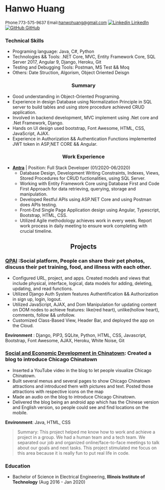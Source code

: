 # **Hanwo Huang**           
<font size = "2"> Phone:773-575-9637  Email:hanwohuang@gmail.com</font>
[![Linkedin](https://i.stack.imgur.com/gVE0j.png) LinkedIn](https://www.linkedin.com/in/hanwo-huang/)
&nbsp;
[![GitHub](https://i.stack.imgur.com/tskMh.png) GitHub](https://github.com/ilhhw88/)

### **Technical Skills**
- Programing language: Java, C#, Python
- Technologies && Tools: .NET Core, MVC, Entity Framework Core, SQL Server 2017, Angular 9, Django, Heroku, Git
- Testing and Debugging Tools: Postman, MS Test && Moq
- Others: Date Struction, Algorism, Object Oriented Deisgn
### <center> Summary </center>
- Good understanding in Object-Oriented Programing.
- Experience in design Database using Normalization Principle in SQL server to build tables and using store procedure achieved CRUD application.
- Involved in backend development, MVC implement using .Net core and .Net Framework, Django.
- Hands on UI design used bootstrap, Font Awesome, HTML, CSS, JavaScript, AJAX.
- Experience in Authorization && Authentication Functions implemented JWT token in ASP,NET CORE && Angular.
### <center> Work Experience </center>
- **[Antra](https://antra.com/)** | Position: Full Stack Developer (01/2020-06/2020)
    - Database Design, Development Writing Constraints, Indexes, Views, Stored Procedures for CRUD fuctionalities, using SQL Server. 
    - Working with Entity Framework Core using Database First and Code First Approach for data retrieving, querying, storage and manipulation. 
    - Developed Restful APIs using ASP.NET Core and using Postman does APIs testing.
    - Front-End Single Page Application design using Angular, Typescript, Bootstrap, HTML, CSS.
    - Utilized Agile methodology achieves work in every week. Report work process in daily meeting to ensure work completing with crucial timeline.
  
    
## <center> Projects </center>

### **[QPAl](https://damp-temple-09335.herokuapp.com)** :Social platform, People can share their pet photos, discuss their pet training, food, and illness with each other.
-	Configured URL, project, and apps. Created models and views that include physical, interface, logical, data models for adding, deleting, updating, and read functions.
-	Utilized Django Auth System features Authentification && Authorization in sign up, login, logout.
-	Utilized JavaScript, AJAX, and Dom Manipulation for updating content on DOM nodes to achieve features: like(red heart), unlike(hollow heart), comments, follow && unfollow.
- Customized Class-Based View, Header Bar, and deployed the app on the Cloud.

**Environment** :  Django, PIP3, SQLite, Python, HTML, CSS, Javascript, Bootstrap, Font Awesome, 
AJAX, Heroku, White Noise, Git

### **[Social and Economic Development in Chinatown](https://tech-team-chinatown-ipro-497-313.github.io/TECH-team/index.html)**: Created a blog to introduce Chicago Chinatown
- Inserted a YouTube video in the blog to let people visualize Chicago Chinatown.
-  Built several menus and several pages to show Chicago Chinatown attractions and introduced them with pictures and text. Posted those attractions with respective icons on the map
-  Made an audio on the blog to introduce Chicago Chinatown.
-  Delivered the blog being an android app which has the Chinese version and English version, so people could see and find locations on the mobile.

**Environment**: Java, HTML, CSS
>Summary: This project helped me know how to work and achieve a project in a group. We had a human team and a tech team. We separated our job and organized online/face-to-face meetings to talk about our goals and next tasks. This project stimulated me  focus on this area because it is really fun to put real life in code.

### **Education** 
- Bachelor of Science in Electrical Engineering, **Illinois Institute of Technology**  (Aug 2016 - Jan 2020)
